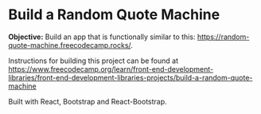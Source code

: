 # Build a Random Quote Machine

**Objective:** Build an app that is functionally similar to this: <a href="https://random-quote-machine.freecodecamp.rocks/" target="_blank" rel="noopener noreferrer nofollow">https://random-quote-machine.freecodecamp.rocks/</a>.

Instructions for building this project can be found at https://www.freecodecamp.org/learn/front-end-development-libraries/front-end-development-libraries-projects/build-a-random-quote-machine

Built with React, Bootstrap and React-Bootstrap.
